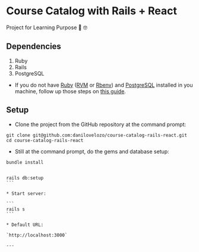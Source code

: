 # Course Catalog with Rails + React

Project for Learning Purpose :rocket: :nerd_face:

## Dependencies

1. Ruby
2. Rails
3. PostgreSQL

- If you do not have [Ruby](https://www.ruby-lang.org/en/) ([RVM](https://rvm.io/) or [Rbenv](https://github.com/rbenv/rbenv)) and [PostgreSQL](https://www.postgresql.org/) installed in you machine, follow up those steps on [this guide](https://gorails.com/setup).

## Setup
* Clone the project from the GitHub repository at the command prompt:
```
git clone git@github.com:danilovelozo/course-catalog-rails-react.git
cd course-catalog-rails-react
```
* Still at the command prompt, do the gems and database setup:

```
bundle install
```
``````

rails db:setup
```

* Start server:

```
rails s
```

* Default URL:

`http://localhost:3000`

---